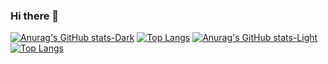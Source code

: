 ### Hi there 👋
[![Anurag's GitHub stats-Dark](https://github-readme-stats.vercel.app/api?username=MKMaarif&show_icons=true&theme=dark#gh-dark-mode-only)](https://github.com/anuraghazra/github-readme-stats#gh-dark-mode-only) [![Top Langs](https://github-readme-stats.vercel.app/api/top-langs/?username=MKMaarif&layout=donut&show_icons=true&theme=dark#gh-dark-mode-only)](https://github.com/anuraghazra/github-readme-stats)
[![Anurag's GitHub stats-Light](https://github-readme-stats.vercel.app/api?username=MKMaarif&show_icons=true&theme=default#gh-light-mode-only)](https://github.com/anuraghazra/github-readme-stats#gh-light-mode-only) [![Top Langs](https://github-readme-stats.vercel.app/api/top-langs/?username=MKMaarif&layout=donut&show_icons=true&theme=default#gh-light-mode-only)](https://github.com/anuraghazra/github-readme-stats)

<!--
**MKMaarif/MKMaarif** is a ✨ _special_ ✨ repository because its `README.md` (this file) appears on your GitHub profile.

Here are some ideas to get you started:

- 🔭 I’m currently working on ...
- 🌱 I’m currently learning ...
- 👯 I’m looking to collaborate on ...
- 🤔 I’m looking for help with ...
- 💬 Ask me about ...
- 📫 How to reach me: ...
- 😄 Pronouns: ...
- ⚡ Fun fact: ...
-->
